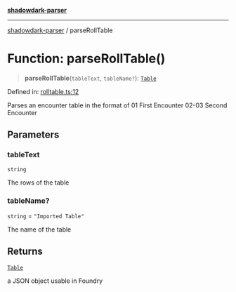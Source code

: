[**shadowdark-parser**](../README.md)

***

[shadowdark-parser](../globals.md) / parseRollTable

# Function: parseRollTable()

> **parseRollTable**(`tableText`, `tableName?`): [`Table`](../type-aliases/Table.md)

Defined in: [rolltable.ts:12](https://github.com/ashleytowner/shadowdark-parser/blob/dabe9e4969052fd9b68d443cdc0e58a3975f21cc/src/rolltable.ts#L12)

Parses an encounter table in the format of
01 First Encounter
02-03 Second Encounter

## Parameters

### tableText

`string`

The rows of the table

### tableName?

`string` = `"Imported Table"`

The name of the table

## Returns

[`Table`](../type-aliases/Table.md)

a JSON object usable in Foundry
